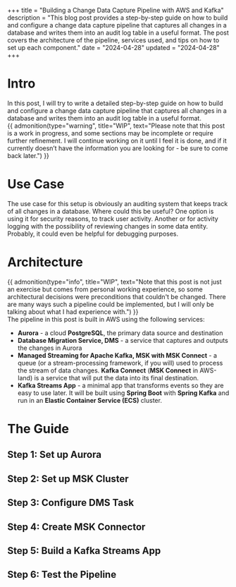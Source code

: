 +++
title = "Building a Change Data Capture Pipeline with AWS and Kafka"
description = "This blog post provides a step-by-step guide on how to build and configure a change data capture pipeline that captures all changes in a database and writes them into an audit log table in a useful format. The post covers the architecture of the pipeline, services used, and tips on how to set up each component."
date = "2024-04-28"
updated = "2024-04-28"
+++

# Intro

In this post, I will try to write a detailed step-by-step guide on how to build and configure a change data capture
pipeline that captures all changes in a database and writes them into an audit log table in a useful format.  
{{ admonition(type="warning", title="WIP", text="Please note that this post is a work in progress, and some sections may
be incomplete or require further refinement. I will continue working on it until I feel it is done, and if it currently
doesn’t have the information you are looking for - be sure to come back later.") }}

# Use Case

The use case for this setup is obviously an auditing system that keeps track of all changes in a database. Where could
this be useful? One option is using it for security reasons, to track user activity. Another or for activity logging
with the
possibility of reviewing changes in some data entity. Probably, it could even be helpful for debugging purposes.

# Architecture

{{ admonition(type="info", title="WIP", text="Note that this post is not just an exercise but comes from personal
working experience, so some architectural decisions were preconditions that couldn't be changed. There are many ways
such a pipeline could be implemented, but I will only be talking about what I had experience with.") }}  
The pipeline in this post is built in AWS using the following services:

- **Aurora** - a cloud **PostgreSQL**, the primary data source and destination
- **Database Migration Service, DMS** - a service that captures and outputs the changes in Aurora
- **Managed Streaming for Apache Kafka, MSK with MSK Connect** - a queue (or a stream-processing framework, if you will)
  used to process the stream of data changes. **Kafka Connect** (**MSK Connect** in AWS-land) is a service that will put the
  data into its final destination.
- **Kafka Streams App** - a minimal app that transforms events so they are easy to use later. It will be built using
  **Spring Boot** with **Spring Kafka** and run in an **Elastic Container Service (ECS)** cluster.

# The Guide

## Step 1: Set up Aurora

## Step 2: Set up MSK Cluster

## Step 3: Configure DMS Task

## Step 4: Create MSK Connector

## Step 5: Build a Kafka Streams App

## Step 6: Test the Pipeline


